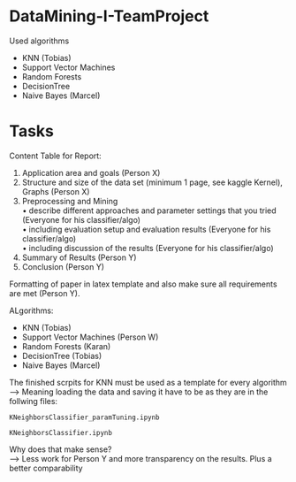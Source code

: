 # DataMining-I-TeamProject

Used algorithms
- KNN (Tobias)
- Support Vector Machines
- Random Forests
- DecisionTree
- Naive Bayes (Marcel)


# Tasks
Content Table for Report:
1. Application area and goals (Person X)
2. Structure and size of the data set (minimum 1 page, see kaggle Kernel), Graphs (Person X)
3. Preprocessing and Mining  
	• describe different approaches and parameter settings that you tried (Everyone for his classifier/algo)  
	• including evaluation setup and evaluation results (Everyone for his classifier/algo)  
	• including discussion of the results (Everyone for his classifier/algo)  
4. Summary of Results (Person Y)  
5. Conclusion (Person Y)  

Formatting of paper in latex template and also make sure all requirements are met (Person Y).  


ALgorithms:
- KNN (Tobias)
- Support Vector Machines (Person W)
- Random Forests (Karan)
- DecisionTree (Tobias)
- Naive Bayes (Marcel)



The finished scrpits for KNN must be used as a template for every algorithm  
--> Meaning loading the data and saving it have to be as they are in the follwing files:
	
	KNeighborsClassifier_paramTuning.ipynb
 
	KNeighborsClassifier.ipynb
  
Why does that make sense?   
--> Less work for Person Y and more transparency on the results. Plus a better comparability
